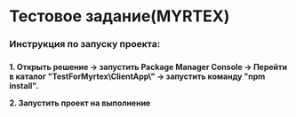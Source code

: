 <h1>Тестовое задание(MYRTEX)</h1>
<h3>Инструкция по запуску проекта:<h3>
<h4>
<p>
    1. Открыть решение -> запустить Package Manager Console -> Перейти в каталог "TestForMyrtex\ClientApp\" -> запустить команду "npm install".
</p>
<p>
    2. Запустить проект на выполнение
</p>
</h4>
